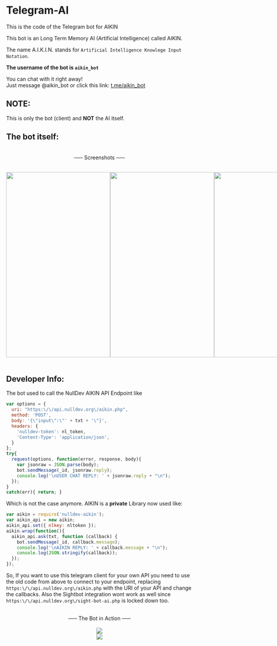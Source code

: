 # Telegram-AI
This is the code of the Telegram bot for AIKIN

This bot is an Long Term Memory AI (Artificial Intelligence) called AIKIN. 

The name A.I.K.I.N. stands for `Artificial Intelligence Knowlege Input Notation`.

<b>The username of the bot is `aikin_bot`</b>

You can chat with it right away! <br>
Just message @aikin_bot or click this link: <a href="http://t.me/aikin_bot">t.me/aikin_bot</a>

## NOTE:

This is only the bot (client) and **NOT** the AI itself. 

## The bot itself:

<p align="center">
<br>
<strike>&nbsp;&nbsp;&nbsp;&nbsp;&nbsp;&nbsp;</strike> Screenshots <strike>&nbsp;&nbsp;&nbsp;&nbsp;&nbsp;&nbsp;</strike><br><br>
<div style="display:flex;">
<img height="500" width="281" src="https://raw.githubusercontent.com/NLDev/Telegram-AI/master/.src/s2.jpeg" />
<img height="500" width="281" src="https://raw.githubusercontent.com/NLDev/Telegram-AI/master/.src/s3.jpeg" />
<img height="500" width="281" src="https://raw.githubusercontent.com/NLDev/Telegram-AI/master/.src/s4.jpeg" />
</div>
<br>
</p>

## Developer Info:

The bot used to call the NullDev AIKIN API Endpoint like 

```javascript
var options = {
  uri: "https:\/\/api.nulldev.org\/aikin.php",
  method: 'POST',
  body: '{\"input\":\"' + txt + '\"}',
  headers: {
    'nulldev-token': nl_token,
    'Content-Type': 'application/json',
  }
};
try{
  request(options, function(error, response, body){
    var jsonraw = JSON.parse(body);
    bot.sendMessage(_id, jsonraw.reply);
    console.log('\nUSER CHAT REPLY: ' + jsonraw.reply + "\n");
  });
}
catch(err){ return; }
```

Which is not the case anymore. AIKIN is a **private** Library now used like:

```javascript
var aikin = require('nulldev-aikin');
var aikin_api = new aikin;
aikin_api.set({ nlkey: nltoken });
aikin.wrap(function(){
  aikin_api.ask(txt, function (callback) {
    bot.sendMessage(_id, callback.message);
    console.log('\nAIKIN REPLY: ' + callback.message + "\n");
    console.log(JSON.stringify(callback));
  });
});
```

So, If you want to use this telegram client for your own API you need to use the old code from above to connect to your endpoint, replacing `https:\/\/api.nulldev.org\/aikin.php` with the URI of your API and change the callbacks. Also the Sightbot integration wont work as well since `https:\/\/api.nulldev.org\/sight-bot-ai.php` is locked down too.

<p align="center">
<br>
<strike>&nbsp;&nbsp;&nbsp;&nbsp;&nbsp;&nbsp;</strike> The Bot in Action <strike>&nbsp;&nbsp;&nbsp;&nbsp;&nbsp;&nbsp;</strike><br><br>
<img src="https://raw.githubusercontent.com/NLDev/Telegram-AI/master/.src/s1.png" /><br>
<img src="https://raw.githubusercontent.com/NLDev/Telegram-AI/master/.src/s5.png" /><br>
<br>
</p>
